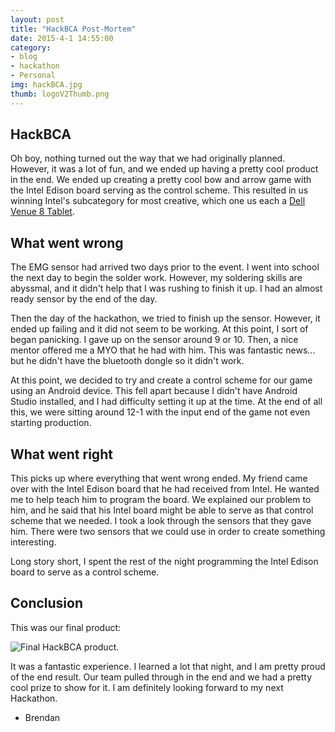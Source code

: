 ```yaml
---
layout: post
title: "HackBCA Post-Mortem"
date: 2015-4-1 14:55:00
category: 
- blog
- hackathon 
- Personal
img: hackBCA.jpg
thumb: logoV2Thumb.png
---
```


## HackBCA
Oh boy, nothing turned out the way that we had originally planned. However, it was a lot of fun, and we ended up having a pretty cool product in the end. We ended up creating a pretty cool bow and arrow game with the Intel Edison board serving as the control scheme. This resulted in us winning Intel's subcategory for most creative, which one us each a [Dell Venue 8 Tablet](https://www.dell.com/us/p/dell-venue-8-3840-table/pd).
<!--more-->

## What went wrong
The EMG sensor had arrived two days prior to the event. I went into school the next day to begin the solder work. However, my soldering skills are abyssmal, and it didn't help that I was rushing to finish it up. I had an almost ready sensor by the end of the day.

Then the day of the hackathon, we tried to finish up the sensor. However, it ended up failing and it did not seem to be working. At this point, I sort of began panicking. I gave up on the sensor around 9 or 10. Then, a nice mentor offered me a MYO that he had with him. This was fantastic news... but he didn't have the bluetooth dongle so it didn't work.

At this point, we decided to try and create a control scheme for our game using an Android device. This fell apart because I didn't have Android Studio installed, and I had difficulty setting it up at the time. At the end of all this, we were sitting around 12-1 with the input end of the game not even starting production.

## What went right
This picks up where everything that went wrong ended. My friend came over with the Intel Edison board that he had received from Intel. He wanted me to help teach him to program the board. We explained our problem to him, and he said that his Intel board might be able to serve as that control scheme that we needed. I took a look through the sensors that they gave him. There were two sensors that we could use in order to create something interesting.

Long story short, I spent the rest of the night programming the Intel Edison board to serve as a control scheme.

## Conclusion
This was our final product:

![Final HackBCA product.](https://i.imgur.com/G2vE8uv.jpg)

It was a fantastic experience. I learned a lot that night, and I am pretty proud of the end result. Our team pulled through in the end and we had a pretty cool prize to show for it. I am definitely looking forward to my next Hackathon.

- Brendan
